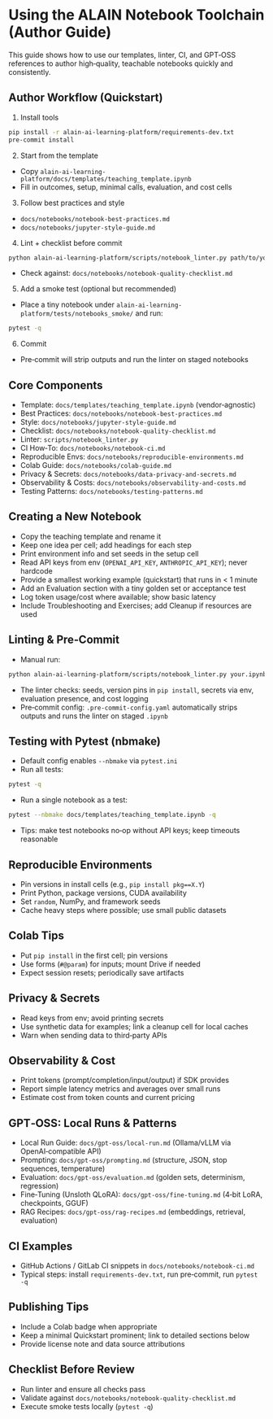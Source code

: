 # Using the ALAIN Notebook Toolchain (Author Guide)

This guide shows how to use our templates, linter, CI, and GPT‑OSS references to author high‑quality, teachable notebooks quickly and consistently.

## Author Workflow (Quickstart)

1) Install tools

```bash
pip install -r alain-ai-learning-platform/requirements-dev.txt
pre-commit install
```

2) Start from the template

- Copy `alain-ai-learning-platform/docs/templates/teaching_template.ipynb`
- Fill in outcomes, setup, minimal calls, evaluation, and cost cells

3) Follow best practices and style

- `docs/notebooks/notebook-best-practices.md`
- `docs/notebooks/jupyter-style-guide.md`

4) Lint + checklist before commit

```bash
python alain-ai-learning-platform/scripts/notebook_linter.py path/to/your.ipynb
```

- Check against: `docs/notebooks/notebook-quality-checklist.md`

5) Add a smoke test (optional but recommended)

- Place a tiny notebook under `alain-ai-learning-platform/tests/notebooks_smoke/` and run:

```bash
pytest -q
```

6) Commit

- Pre‑commit will strip outputs and run the linter on staged notebooks

## Core Components

- Template: `docs/templates/teaching_template.ipynb` (vendor‑agnostic)
- Best Practices: `docs/notebooks/notebook-best-practices.md`
- Style: `docs/notebooks/jupyter-style-guide.md`
- Checklist: `docs/notebooks/notebook-quality-checklist.md`
- Linter: `scripts/notebook_linter.py`
- CI How‑To: `docs/notebooks/notebook-ci.md`
- Reproducible Envs: `docs/notebooks/reproducible-environments.md`
- Colab Guide: `docs/notebooks/colab-guide.md`
- Privacy & Secrets: `docs/notebooks/data-privacy-and-secrets.md`
- Observability & Costs: `docs/notebooks/observability-and-costs.md`
- Testing Patterns: `docs/notebooks/testing-patterns.md`

## Creating a New Notebook

- Copy the teaching template and rename it
- Keep one idea per cell; add headings for each step
- Print environment info and set seeds in the setup cell
- Read API keys from env (`OPENAI_API_KEY`, `ANTHROPIC_API_KEY`); never hardcode
- Provide a smallest working example (quickstart) that runs in < 1 minute
- Add an Evaluation section with a tiny golden set or acceptance test
- Log token usage/cost where available; show basic latency
- Include Troubleshooting and Exercises; add Cleanup if resources are used

## Linting & Pre‑Commit

- Manual run:

```bash
python alain-ai-learning-platform/scripts/notebook_linter.py your.ipynb
```

- The linter checks: seeds, version pins in `pip install`, secrets via env, evaluation presence, and cost logging
- Pre‑commit config: `.pre-commit-config.yaml` automatically strips outputs and runs the linter on staged `.ipynb`

## Testing with Pytest (nbmake)

- Default config enables `--nbmake` via `pytest.ini`
- Run all tests:

```bash
pytest -q
```

- Run a single notebook as a test:

```bash
pytest --nbmake docs/templates/teaching_template.ipynb -q
```

- Tips: make test notebooks no‑op without API keys; keep timeouts reasonable

## Reproducible Environments

- Pin versions in install cells (e.g., `pip install pkg==X.Y`)
- Print Python, package versions, CUDA availability
- Set `random`, NumPy, and framework seeds
- Cache heavy steps where possible; use small public datasets

## Colab Tips

- Put `pip install` in the first cell; pin versions
- Use forms (`#@param`) for inputs; mount Drive if needed
- Expect session resets; periodically save artifacts

## Privacy & Secrets

- Read keys from env; avoid printing secrets
- Use synthetic data for examples; link a cleanup cell for local caches
- Warn when sending data to third‑party APIs

## Observability & Cost

- Print tokens (prompt/completion/input/output) if SDK provides
- Report simple latency metrics and averages over small runs
- Estimate cost from token counts and current pricing

## GPT‑OSS: Local Runs & Patterns

- Local Run Guide: `docs/gpt-oss/local-run.md` (Ollama/vLLM via OpenAI‑compatible API)
- Prompting: `docs/gpt-oss/prompting.md` (structure, JSON, stop sequences, temperature)
- Evaluation: `docs/gpt-oss/evaluation.md` (golden sets, determinism, regression)
- Fine‑Tuning (Unsloth QLoRA): `docs/gpt-oss/fine-tuning.md` (4‑bit LoRA, checkpoints, GGUF)
- RAG Recipes: `docs/gpt-oss/rag-recipes.md` (embeddings, retrieval, evaluation)

## CI Examples

- GitHub Actions / GitLab CI snippets in `docs/notebooks/notebook-ci.md`
- Typical steps: install `requirements-dev.txt`, run pre‑commit, run `pytest -q`

## Publishing Tips

- Include a Colab badge when appropriate
- Keep a minimal Quickstart prominent; link to detailed sections below
- Provide license note and data source attributions

## Checklist Before Review

- Run linter and ensure all checks pass
- Validate against `docs/notebooks/notebook-quality-checklist.md`
- Execute smoke tests locally (`pytest -q`)

